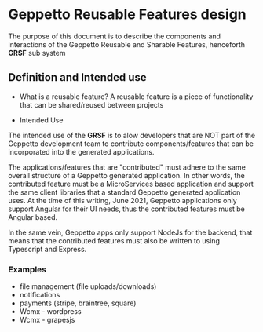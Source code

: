 # Geppetto Reusable Features design

The purpose of this document is to describe the components and interactions of the Geppetto Reusable and Sharable Features, henceforth **GRSF** sub system

## Definition and Intended use

- What is a reusable feature?
  A reusable feature is a piece of functionality that can be shared/reused between projects

- Intended Use

The intended use of the **GRSF** is to alow developers that are NOT part of the Geppetto development team to contribute components/features that can be incorporated into the generated applications.

The applications/features that are "contributed" must adhere to the same overall structure of a Geppetto generated application. In other words, the contributed feature must be a MicroServices based application and support the same client libraries that a standard Geppetto generated application uses. At the time of this writing, June 2021, Geppetto applications only support Angular for their UI needs, thus the contributed features must be Angular based.

In the same vein, Geppetto apps only support NodeJs for the backend, that means that the contributed features must also be written to using Typescript and Express.

### Examples

- file management (file uploads/downloads)
- notifications
- payments (stripe, braintree, square)
- Wcmx - wordpress
- Wcmx - grapesjs
